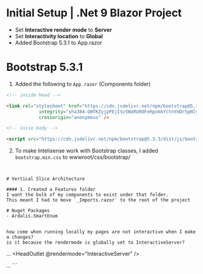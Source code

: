 # Initial Setup | .Net 9 Blazor Project	
- Set **Interactive render mode** to **Server** 
- Set **Interactivity location** to **Global**
- Added Bootstrap 5.3.1 to App.razor

# Bootstrap 5.3.1	
1. Added the following to `App.razor` (Components folder)
```html	
<!-- inside head -->

<link rel="stylesheet" href="https://cdn.jsdelivr.net/npm/bootstrap@5.3.3/dist/css/bootstrap.min.css"
			integrity="sha384-QWTKZyjpPEjISv5WaRU9OFeRpok6YctnYmDr5pNlyT2bRjXh0JMhjY6hW+ALEwIH"
			crossorigin="anonymous" />

<!-- insie body -->

<script src="https://cdn.jsdelivr.net/npm/bootstrap@5.3.3/dist/js/bootstrap.bundle.min.js" integrity="sha384-YvpcrYf0tY3lHB60NNkmXc5s9fDVZLESaAA55NDzOxhy9GkcIdslK1eN7N6jIeHz" crossorigin="anonymous"></script>
```

2. To make Intelisense work with Bootstrap classes, I added `bootstrap.min.css` to wwwroot/css/bootstrap/ 
```	


# Vertical Slice Architecture 

#### 1. Created a Features folder 
I want the bulk of my components to exist under that folder.
This meant I had to move `_Imports.razor` to the root of the project	

# Nuget Packages	
- Ardalis.SmartEnum


how come when running locally my pages are not interactive when I make a changes? 
is it because the rendermode is globally set to InteractiveServer?

```
...
	<HeadOutlet @rendermode="InteractiveServer" />
</head>

<body>
	<Routes @rendermode="InteractiveServer" />
...
```